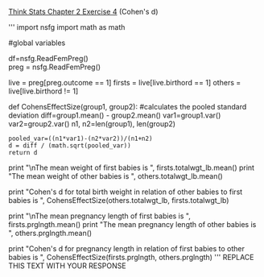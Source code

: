 [Think Stats Chapter 2 Exercise 4](http://greenteapress.com/thinkstats2/html/thinkstats2003.html#toc24) (Cohen's d)

'''
import nsfg
import math as math

#global variables

df=nsfg.ReadFemPreg()   
preg = nsfg.ReadFemPreg()

live = preg[preg.outcome == 1]
firsts = live[live.birthord == 1]
others = live[live.birthord != 1]

def CohensEffectSize(group1, group2):
    #calculates the pooled standard deviation
    diff=group1.mean() - group2.mean()
    var1=group1.var()
    var2=group2.var()
    n1, n2=len(group1), len(group2)
    
    pooled_var=((n1*var1)-(n2*var2))/(n1+n2)
    d = diff / (math.sqrt(pooled_var))
    return d
    
print "\nThe mean weight of first babies is ", firsts.totalwgt_lb.mean()
print "The mean weight of other babies is ", others.totalwgt_lb.mean()

    
print "Cohen's d for total birth weight in relation of other babies to first babies is ", CohensEffectSize(others.totalwgt_lb, firsts.totalwgt_lb)


print "\nThe mean pregnancy length of first babies is ", firsts.prglngth.mean()
print "The mean pregnancy length of other babies is ", others.prglngth.mean()

    
print "Cohen's d for pregnancy length in relation of first babies to other babies is ", CohensEffectSize(firsts.prglngth, others.prglngth)
'''
REPLACE THIS TEXT WITH YOUR RESPONSE
